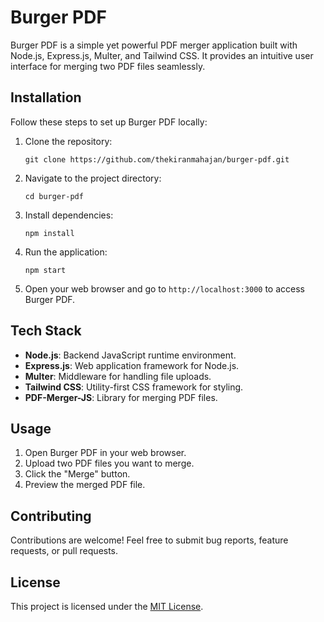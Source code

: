 # Burger PDF

Burger PDF is a simple yet powerful PDF merger application built with Node.js, Express.js, Multer, and Tailwind CSS. It provides an intuitive user interface for merging two PDF files seamlessly.

## Installation

Follow these steps to set up Burger PDF locally:

1. Clone the repository:

   ```
   git clone https://github.com/thekiranmahajan/burger-pdf.git
   ```

2. Navigate to the project directory:

   ```
   cd burger-pdf
   ```

3. Install dependencies:

   ```
   npm install
   ```

4. Run the application:

   ```
   npm start
   ```

5. Open your web browser and go to `http://localhost:3000` to access Burger PDF.

## Tech Stack

- **Node.js**: Backend JavaScript runtime environment.
- **Express.js**: Web application framework for Node.js.
- **Multer**: Middleware for handling file uploads.
- **Tailwind CSS**: Utility-first CSS framework for styling.
- **PDF-Merger-JS**: Library for merging PDF files.

## Usage

1. Open Burger PDF in your web browser.
2. Upload two PDF files you want to merge.
3. Click the "Merge" button.
4. Preview the merged PDF file.

## Contributing

Contributions are welcome! Feel free to submit bug reports, feature requests, or pull requests.

## License

This project is licensed under the [MIT License](LICENSE).
